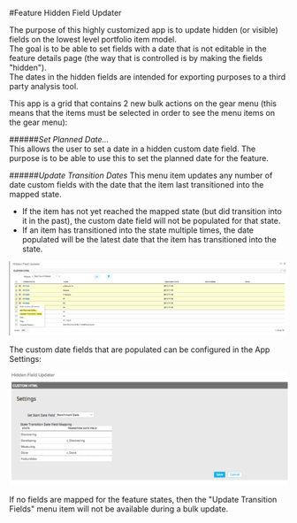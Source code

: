 #Feature Hidden Field Updater

The purpose of this highly customized app is to update hidden (or visible) fields on the lowest level portfolio item model.  
The goal is to be able to set fields with a date that is not editable in the feature details page (the way that is controlled is by making the fields "hidden").  
The dates in the hidden fields are intended for exporting purposes to a third party analysis tool.  

This app is a grid that contains 2 new bulk actions on the gear menu (this means that the items must be selected in order to see the menu items on the gear menu):

######*Set Planned Date...*  
This allows the user to set a date in a hidden custom date field.  The purpose is to be able to use this to set the planned date for the feature.  

######*Update Transition Dates*
This menu item updates any number of date custom fields with the date that the item last transitioned into the mapped state.  
* If the item has not yet reached the mapped state (but did transition into it in the past), the custom date field will not be populated for that state.  
* If an item has transitioned into the state multiple times, the date populated will be the latest date that the item has transitioned into the state.  

![ScreenShot](/images/feature-hidden-field-updater.png)
      
The custom date fields that are populated can be configured in the App Settings:  
      
![ScreenShot](/images/feature-hidden-field-updater-app-settings.png)

If no fields are mapped for the feature states, then the "Update Transition Fields" menu item will not be available during a bulk update.  
